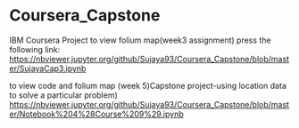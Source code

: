 # Coursera_Capstone
IBM Coursera Project
to view folium map(week3 assignment) press the following link:
https://nbviewer.jupyter.org/github/Sujaya93/Coursera_Capstone/blob/master/SujayaCap3.ipynb


to view code and folium map (week 5)Capstone project-using location data to solve a particular problem)
https://nbviewer.jupyter.org/github/Sujaya93/Coursera_Capstone/blob/master/Notebook%204%28Course%209%29.ipynb
